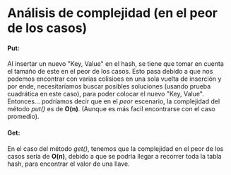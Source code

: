 # Análisis de complejidad (en el peor de los casos)

#### Put:
Al insertar un nuevo "Key, Value" en el hash, se tiene que tomar en cuenta el tamaño de este en el peor de los casos. Esto pasa debido a que nos podemos encontrar con varias colisioes en una sola vuelta de inserción y por ende, necesitaríamos buscar posibles soluciones (usando prueba cuadrática en este caso), para poder colocar el nuevo "Key, Value". 
Entonces... podríamos decir que en el *peor* escenario, la complejidad del método *put()* es de **O(n)**. (Aunque es más facil encontrarse con el caso promedio).

#### Get:
En el caso del método *get()*, tenemos que la complejidad en el peor de los casos sería de **O(n)**, debido a que se podría llegar a recorrer toda la tabla hash, para encontrar el valor de una llave.
